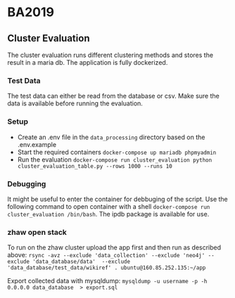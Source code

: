 # BA2019

## Cluster Evaluation

The cluster evaluation runs different clustering methods and stores the result in a maria db. The application is fully dockerized.

### Test Data

The test data can either be read from the database or csv. Make sure the 
data is available before running the evaluation.

### Setup

* Create an .env file in the `data_processing` directory based on the .env.example
* Start the required containers `docker-compose up mariadb phpmyadmin`
* Run the evaluation `docker-compose run cluster_evaluation python cluster_evaluation_table.py --rows 1000 --runs 10`

### Debugging

It might be useful to enter the container for debbuging of the script. Use the following command to open container with a shell `docker-compose run cluster_evaluation /bin/bash`. The ipdb package is available for use.

### zhaw open stack

To run on the zhaw cluster upload the app first and then run as described above: 
`rsync -avz --exclude 'data_collection' --exclude 'neo4j' --exclude 'data_database/data'  --exclude 'data_database/test_data/wikiref' . ubuntu@160.85.252.135:~/app`

Export collected data with mysqldump:
`mysqldump -u username -p -h 0.0.0.0 data_database  > export.sql`